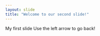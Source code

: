 ```yaml
---
layout: slide
title: "Welcome to our second slide!"
---
```

My first slide
Use the left arrow to go back!
